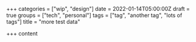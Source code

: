 +++
categories = ["wip", "design"]
date = 2022-01-14T05:00:00Z
draft = true
groups = ["tech", "personal"]
tags = ["tag", "another tag", "lots of tags"]
title = "more test data"

+++
content
